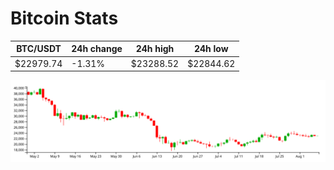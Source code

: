 # Bitcoin Stats

BTC/USDT|24h change|24h high|24h low|
|---|---|---|---|
|$22979.74|-1.31%|$23288.52|$22844.62|

<img src="./chart.svg">
